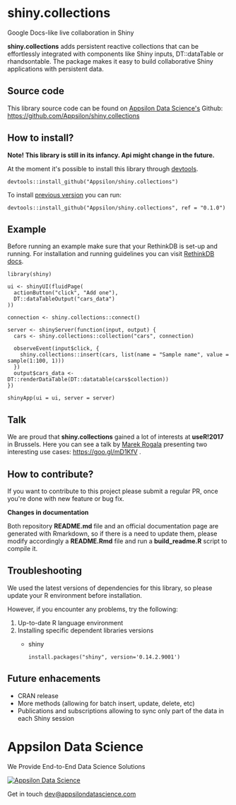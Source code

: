 
<link href="http://fonts.googleapis.com/css?family=Lato:300,700,300italic|Inconsolata" rel="stylesheet" type="text/css"> <link href='docs/style.css' rel='stylesheet' type='text/css'>

shiny.collections
=================

Google Docs-like live collaboration in Shiny

**shiny.collections** adds persistent reactive collections that can be effortlessly integrated with components like Shiny inputs, DT::dataTable or rhandsontable. The package makes it easy to build collaborative Shiny applications with persistent data.

<!-- #Basic tutorial article is available on [Appsilon Data Science blog](your_future_art_link). -->
<!-- Live demo link below 
<p style="text-align: center; font-size: x-large;">
<a href="http://appsilondatascience.com/demo">Live demo</a>
</p>-->

Source code
-----------

This library source code can be found on [Appsilon Data Science's](http://appsilondatascience.com) Github: <br> <https://github.com/Appsilon/shiny.collections>

How to install?
---------------

**Note! This library is still in its infancy. Api might change in the future.**

At the moment it's possible to install this library through [devtools](https://github.com/hadley/devtools).

    devtools::install_github("Appsilon/shiny.collections")

To install [previous version]() you can run:

    devtools::install_github("Appsilon/shiny.collections", ref = "0.1.0")

Example
-------

Before running an example make sure that your RethinkDB is set-up and running. For installation and running guidelines you can visit [RethinkDB docs](https://www.rethinkdb.com/).

    library(shiny)

    ui <- shinyUI(fluidPage(
      actionButton("click", "Add one"),
      DT::dataTableOutput("cars_data")
    ))

    connection <- shiny.collections::connect()

    server <- shinyServer(function(input, output) {
      cars <- shiny.collections::collection("cars", connection)

      observeEvent(input$click, {
        shiny.collections::insert(cars, list(name = "Sample name", value = sample(1:100, 1)))
      })
      output$cars_data <- DT::renderDataTable(DT::datatable(cars$collection))
    })

    shinyApp(ui = ui, server = server)

Talk
----

We are proud that **shiny.collections** gained a lot of interests at **useR!2017** in Brussels. Here you can see a talk by [Marek Rogala](https://github.com/marekrogala) presenting two interesting use cases: <https://goo.gl/mD1KfV> .

How to contribute?
------------------

If you want to contribute to this project please submit a regular PR, once you're done with new feature or bug fix.<br>

**Changes in documentation**

Both repository **README.md** file and an official documentation page are generated with Rmarkdown, so if there is a need to update them, please modify accordingly a **README.Rmd** file and run a **build\_readme.R** script to compile it.

Troubleshooting
---------------

We used the latest versions of dependencies for this library, so please update your R environment before installation.

However, if you encounter any problems, try the following:

1.  Up-to-date R language environment
2.  Installing specific dependent libraries versions
    -   shiny

            install.packages("shiny", version='0.14.2.9001')

Future enhacements
------------------

-   CRAN release
-   More methods (allowing for batch insert, update, delete, etc)
-   Publications and subscriptions allowing to sync only part of the data in each Shiny session

Appsilon Data Science
=====================

We Provide End-to-End Data Science Solutions

<a href="http://appsilondatascience.com"><img alt="Appsilon Data Science" src="https://cdn.rawgit.com/Appsilon/website-cdn/gh-pages/logo-white.png" /></a>

Get in touch [dev@appsilondatascience.com](dev@appsilondatascience.com)
